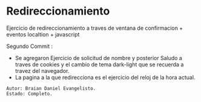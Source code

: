 # Redireccionamiento
Ejercicio de redireccionamiento a traves de ventana de confirmacion + eventos localtion + javascript

Segundo Commit :  

* Se agregaron Ejercicio de solicitud de nombre y posterior Saludo a traves de cookies y el cambio de tema dark-light que se recuerda a travez del navegador.
* La pagina a la que redirecciona es el ejercicio del reloj de la hora actual.

```
Autor: Braian Daniel Evangelisto.
Estado: Completo.
```
